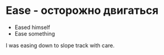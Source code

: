 # Ease - осторожно двигаться

- Eased himself
- Ease something

I was easing down to slope track with care.
